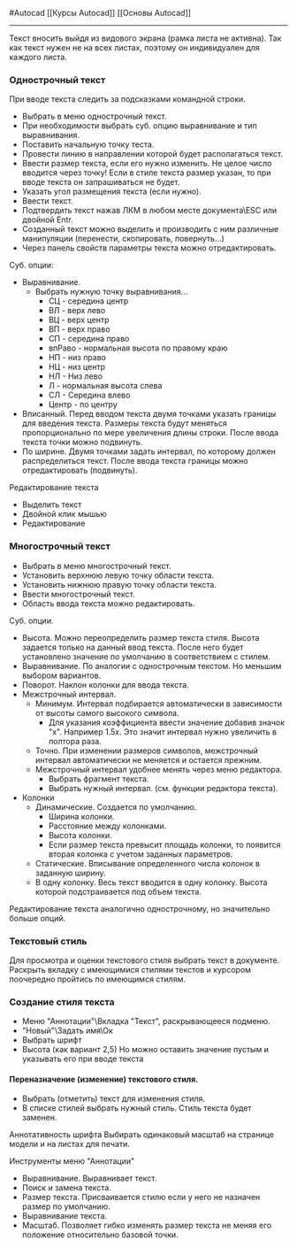 #Autocad 
[[Курсы Autocad]]
[[Основы Autocad]]
__________

Текст вносить выйдя из видового экрана (рамка листа не активна). Так как текст нужен не на всех листах, поэтому он индивидуален для каждого листа.

### Однострочный текст
При вводе текста следить за подсказками командной строки.
- Выбрать в меню однострочный текст.
- При необходимости выбрать суб. опцию выравнивание и тип выравнивания.
- Поставить начальную точку теста.
- Провести линию в направлении которой будет располагаться текст.
- Ввести размер текста, если его нужно изменить. Не целое число вводится через точку! Если в стиле текста размер указан, то при вводе текста он запрашиваться не будет.
- Указать угол размещения текста (если нужно).
- Ввести текст.
- Подтвердить текст нажав ЛКМ в любом месте документа\ESC или двойной Entr.
- Созданный текст можно выделить и производить с ним различные манипуляции (перенести, скопировать, повернуть...)
- Через панель свойств параметры текста можно отредактировать.

Суб. опции:
- Выравнивание.
	- Выбрать нужную точку выравнивания...
		- СЦ - середина центр
		- ВЛ - верх лево
		- ВЦ - верх центр
		- ВП - верх право
		- СП - середина право
		- впРаво - нормальная высота по правому краю
		- НП - низ право
		- НЦ - низ центр
		- НЛ - Низ лево
		- Л - нормальная высота слева
		- СЛ - Середина влево
		- Центр - по центру
- Вписанный. Перед вводом текста двумя точками указать границы для введения текста. Размеры текста будут меняться пропорционально по мере увеличения длины строки. После ввода текста точки можно подвинуть.
- По ширине. Двумя точками задать интервал, по которому должен распределиться текст. После ввода текста границы можно отредактировать (подвинуть).

Редактирование текста
- Выделить текст
- Двойной клик мышью
- Редактирование


### Многострочный текст
- Выбрать в меню многострочный текст.
- Установить верхнюю левую точку области текста.
- Установить нижнюю правую точку области текста.
- Ввести многострочный текст.
- Область ввода текста можно редактировать.

Суб. опции.
- Высота. Можно переопределить размер текста стиля. Высота задается только на данный ввод текста. После него будет установлено значение по умолчанию в соответствием с стилем.
- Выравнивание. По аналогии с однострочным текстом. Но меньшим выбором вариантов.
- Поворот. Наклон колонки для ввода текста.
- Межстрочный интервал. 
	- Минимум. Интервал подбирается автоматически в зависимости от высоты самого высокого символа.
		- Для указания коэффициента ввести значение добавив значок "х". Например 1.5х. Это значит интервал нужно увеличить в полтора раза.
	- Точно. При изменении размеров символов, межстрочный интервал автоматически не меняется и остается прежним.
	- Межстрочный интервал удобнее менять через меню редактора.
		- Выбрать фрагмент текста.
		- Выбрать нужный интервал. (см. функции редактора текста).
- Колонки
	- Динамические. Создается по умолчанию. 
		- Ширина колонки.
		- Расстояние между колонками.
		- Высота колонки.
		- Если размер текста превысит площадь колонки, то появится вторая колонка с учетом заданных параметров.
	- Статические. Вписывание определенного числа колонок в заданную ширину.
	- В одну колонку. Весь текст вводится в одну колонку. Высота которой подстраивается под объем текста.


Редактирование текста аналогично однострочному, но значительно больше опций.


### Текстовый стиль
Для просмотра и оценки текстового стиля выбрать текст в документе. Раскрыть вкладку с имеющимися стилями текстов и курсором поочередно пройтись по имеющимся стилям.

### Создание стиля текста
- Меню "Аннотации"\Вкладка "Текст", раскрывающееся подменю.
- "Новый"\Задать имя\Ок
- Выбрать шрифт
- Высота (как вариант 2,5) Но можно оставить значение пустым и указывать его при вводе текста

#### Переназначение (изменение) текстового стиля.
- Выбрать (отметить) текст для изменения стиля. 
- В списке стилей выбрать нужный стиль. Стиль текста будет заменен.

Аннотативность шрифта
Выбирать одинаковый масштаб на странице модели и на листах для печати.

Инструменты меню "Аннотации"
- Выравнивание. Выравнивает текст.
- Поиск и замена текста.
- Размер текста. Присваивается стилю если у него не назначен размер по умолчанию.
- Выравнивание текста.
- Масштаб. Позволяет гибко изменять размер текста не меняя его положение относительно базовой точки.
